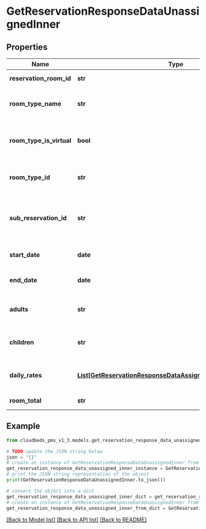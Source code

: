 # GetReservationResponseDataUnassignedInner


## Properties

Name | Type | Description | Notes
------------ | ------------- | ------------- | -------------
**reservation_room_id** | **str** | Reservation room ID | [optional] 
**room_type_name** | **str** | Name of the room type to be assigned | [optional] 
**room_type_is_virtual** | **bool** | If room is virtual (true) or physical (false) | [optional] 
**room_type_id** | **str** | ID of the room type to be assigned | [optional] 
**sub_reservation_id** | **str** | Sub Reservation ID of the specific assigned room | [optional] 
**start_date** | **date** | Check-In date of the room | [optional] 
**end_date** | **date** | Check-Out date of the room | [optional] 
**adults** | **str** | Number of adult staying in the room | [optional] 
**children** | **str** | Number of children staying in the room | [optional] 
**daily_rates** | [**List[GetReservationResponseDataAssignedInnerDailyRatesInner]**](GetReservationResponseDataAssignedInnerDailyRatesInner.md) | Array with rates detailed by day | [optional] 
**room_total** | **str** | Room total rate | [optional] 

## Example

```python
from cloudbeds_pms_v1_3.models.get_reservation_response_data_unassigned_inner import GetReservationResponseDataUnassignedInner

# TODO update the JSON string below
json = "{}"
# create an instance of GetReservationResponseDataUnassignedInner from a JSON string
get_reservation_response_data_unassigned_inner_instance = GetReservationResponseDataUnassignedInner.from_json(json)
# print the JSON string representation of the object
print(GetReservationResponseDataUnassignedInner.to_json())

# convert the object into a dict
get_reservation_response_data_unassigned_inner_dict = get_reservation_response_data_unassigned_inner_instance.to_dict()
# create an instance of GetReservationResponseDataUnassignedInner from a dict
get_reservation_response_data_unassigned_inner_from_dict = GetReservationResponseDataUnassignedInner.from_dict(get_reservation_response_data_unassigned_inner_dict)
```
[[Back to Model list]](../README.md#documentation-for-models) [[Back to API list]](../README.md#documentation-for-api-endpoints) [[Back to README]](../README.md)


